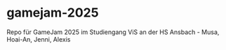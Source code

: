 # gamejam-2025
Repo für GameJam 2025 im Studiengang ViS an der HS Ansbach - Musa, Hoai-An, Jenni, Alexis

